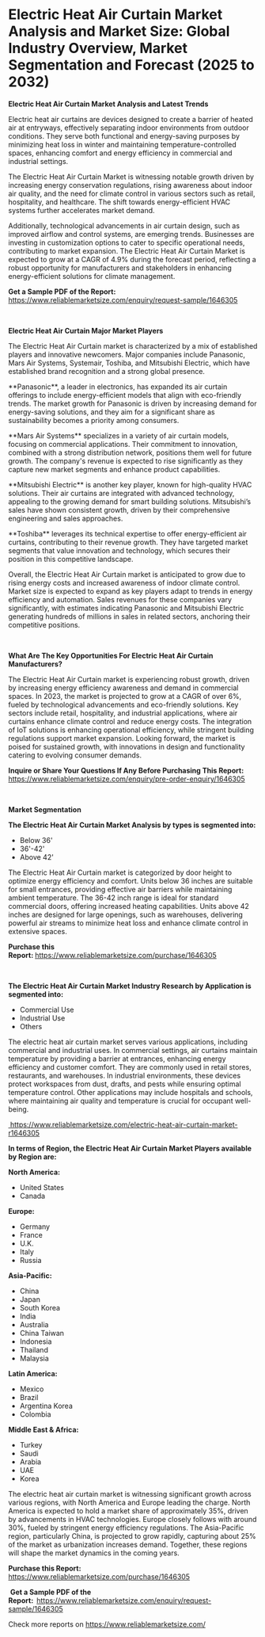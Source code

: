 <p><h1>Electric Heat Air Curtain Market Analysis and Market Size: Global Industry Overview, Market Segmentation and Forecast (2025 to 2032)</h1></p><p><strong>Electric Heat Air Curtain Market Analysis and Latest Trends</strong></p>
<p><p>Electric heat air curtains are devices designed to create a barrier of heated air at entryways, effectively separating indoor environments from outdoor conditions. They serve both functional and energy-saving purposes by minimizing heat loss in winter and maintaining temperature-controlled spaces, enhancing comfort and energy efficiency in commercial and industrial settings.</p><p>The Electric Heat Air Curtain Market is witnessing notable growth driven by increasing energy conservation regulations, rising awareness about indoor air quality, and the need for climate control in various sectors such as retail, hospitality, and healthcare. The shift towards energy-efficient HVAC systems further accelerates market demand. </p><p>Additionally, technological advancements in air curtain design, such as improved airflow and control systems, are emerging trends. Businesses are investing in customization options to cater to specific operational needs, contributing to market expansion. The Electric Heat Air Curtain Market is expected to grow at a CAGR of 4.9% during the forecast period, reflecting a robust opportunity for manufacturers and stakeholders in enhancing energy-efficient solutions for climate management.</p></p>
<p><strong>Get a Sample PDF of the Report:&nbsp;</strong> <a href="https://www.reliablemarketsize.com/enquiry/request-sample/1646305?utm_campaign=2216&utm_medium=2&utm_source=Github&utm_content=ia&utm_term=09022025&utm_id=electric-heat-air-curtain">https://www.reliablemarketsize.com/enquiry/request-sample/1646305</a></p>
<p>&nbsp;</p>
<p><strong>Electric Heat Air Curtain Major Market Players</strong></p>
<p><p>The Electric Heat Air Curtain market is characterized by a mix of established players and innovative newcomers. Major companies include Panasonic, Mars Air Systems, Systemair, Toshiba, and Mitsubishi Electric, which have established brand recognition and a strong global presence.</p><p>**Panasonic**, a leader in electronics, has expanded its air curtain offerings to include energy-efficient models that align with eco-friendly trends. The market growth for Panasonic is driven by increasing demand for energy-saving solutions, and they aim for a significant share as sustainability becomes a priority among consumers.</p><p>**Mars Air Systems** specializes in a variety of air curtain models, focusing on commercial applications. Their commitment to innovation, combined with a strong distribution network, positions them well for future growth. The company's revenue is expected to rise significantly as they capture new market segments and enhance product capabilities.</p><p>**Mitsubishi Electric** is another key player, known for high-quality HVAC solutions. Their air curtains are integrated with advanced technology, appealing to the growing demand for smart building solutions. Mitsubishi’s sales have shown consistent growth, driven by their comprehensive engineering and sales approaches.</p><p>**Toshiba** leverages its technical expertise to offer energy-efficient air curtains, contributing to their revenue growth. They have targeted market segments that value innovation and technology, which secures their position in this competitive landscape.</p><p>Overall, the Electric Heat Air Curtain market is anticipated to grow due to rising energy costs and increased awareness of indoor climate control. Market size is expected to expand as key players adapt to trends in energy efficiency and automation. Sales revenues for these companies vary significantly, with estimates indicating Panasonic and Mitsubishi Electric generating hundreds of millions in sales in related sectors, anchoring their competitive positions.</p></p>
<p>&nbsp;</p>
<p><strong>What Are The Key Opportunities For Electric Heat Air Curtain Manufacturers?</strong></p>
<p><p>The Electric Heat Air Curtain market is experiencing robust growth, driven by increasing energy efficiency awareness and demand in commercial spaces. In 2023, the market is projected to grow at a CAGR of over 6%, fueled by technological advancements and eco-friendly solutions. Key sectors include retail, hospitality, and industrial applications, where air curtains enhance climate control and reduce energy costs. The integration of IoT solutions is enhancing operational efficiency, while stringent building regulations support market expansion. Looking forward, the market is poised for sustained growth, with innovations in design and functionality catering to evolving consumer demands.</p></p>
<p><strong>Inquire or Share Your Questions If Any Before Purchasing This Report:</strong> <a href="https://www.reliablemarketsize.com/enquiry/pre-order-enquiry/1646305?utm_campaign=2216&utm_medium=2&utm_source=Github&utm_content=ia&utm_term=09022025&utm_id=electric-heat-air-curtain">https://www.reliablemarketsize.com/enquiry/pre-order-enquiry/1646305</a></p>
<p>&nbsp;</p>
<p><strong>Market Segmentation</strong></p>
<p><strong>The Electric Heat Air Curtain Market Analysis by types is segmented into:</strong></p>
<p><ul><li>Below 36'</li><li>36'-42'</li><li>Above 42'</li></ul></p>
<p><p>The Electric Heat Air Curtain market is categorized by door height to optimize energy efficiency and comfort. Units below 36 inches are suitable for small entrances, providing effective air barriers while maintaining ambient temperature. The 36-42 inch range is ideal for standard commercial doors, offering increased heating capabilities. Units above 42 inches are designed for large openings, such as warehouses, delivering powerful air streams to minimize heat loss and enhance climate control in extensive spaces.</p></p>
<p><strong>Purchase this Report:&nbsp;</strong><a href="https://www.reliablemarketsize.com/purchase/1646305?utm_campaign=2216&utm_medium=2&utm_source=Github&utm_content=ia&utm_term=09022025&utm_id=electric-heat-air-curtain">https://www.reliablemarketsize.com/purchase/1646305</a></p>
<p>&nbsp;</p>
<p><strong>The Electric Heat Air Curtain Market Industry Research by Application is segmented into:</strong></p>
<p><ul><li>Commercial Use</li><li>Industrial Use</li><li>Others</li></ul></p>
<p><p>The electric heat air curtain market serves various applications, including commercial and industrial uses. In commercial settings, air curtains maintain temperature by providing a barrier at entrances, enhancing energy efficiency and customer comfort. They are commonly used in retail stores, restaurants, and warehouses. In industrial environments, these devices protect workspaces from dust, drafts, and pests while ensuring optimal temperature control. Other applications may include hospitals and schools, where maintaining air quality and temperature is crucial for occupant well-being.</p></p>
<p><a href="https://www.reliablemarketsize.com/electric-heat-air-curtain-market-r1646305?utm_campaign=2216&utm_medium=2&utm_source=Github&utm_content=ia&utm_term=09022025&utm_id=electric-heat-air-curtain">&nbsp;https://www.reliablemarketsize.com/electric-heat-air-curtain-market-r1646305</a></p>
<p><strong>In terms of Region, the Electric Heat Air Curtain Market Players available by Region are:</strong></p>
<p>
    <p> <strong> North America: </strong>
        <ul>
            <li>United States</li>
            <li>Canada</li>
        </ul>
        </p> 
    <p> <strong> Europe: </strong>
        <ul>
            <li>Germany</li>
            <li>France</li>
            <li>U.K.</li>
            <li>Italy</li>
            <li>Russia</li>
        </ul>
        </p> 
    <p> <strong> Asia-Pacific: </strong>
        <ul>
            <li>China</li>
            <li>Japan</li>
            <li>South Korea</li>
            <li>India</li>
            <li>Australia</li>
            <li>China Taiwan</li>
            <li>Indonesia</li>
            <li>Thailand</li>
            <li>Malaysia</li>
        </ul>
        </p> 
    <p> <strong> Latin America: </strong>
        <ul>
            <li>Mexico</li>
            <li>Brazil</li>
            <li>Argentina Korea</li>
            <li>Colombia</li>
        </ul>
        </p> 
    <p> <strong> Middle East & Africa: </strong>
        <ul>
            <li>Turkey</li>
            <li>Saudi</li>
            <li>Arabia</li>
            <li>UAE</li>
            <li>Korea</li>
        </ul>
    </p>
    </p>
<p><p>The electric heat air curtain market is witnessing significant growth across various regions, with North America and Europe leading the charge. North America is expected to hold a market share of approximately 35%, driven by advancements in HVAC technologies. Europe closely follows with around 30%, fueled by stringent energy efficiency regulations. The Asia-Pacific region, particularly China, is projected to grow rapidly, capturing about 25% of the market as urbanization increases demand. Together, these regions will shape the market dynamics in the coming years.</p></p>
<p><strong>Purchase this Report: </strong><a href="https://www.reliablemarketsize.com/purchase/1646305?utm_campaign=2216&utm_medium=2&utm_source=Github&utm_content=ia&utm_term=09022025&utm_id=electric-heat-air-curtain">https://www.reliablemarketsize.com/purchase/1646305</a></p>
<p>&nbsp;<strong>Get a Sample PDF of the Report:&nbsp;&nbsp;</strong><a href="https://www.reliablemarketsize.com/enquiry/request-sample/1646305?utm_campaign=2216&utm_medium=2&utm_source=Github&utm_content=ia&utm_term=09022025&utm_id=electric-heat-air-curtain">https://www.reliablemarketsize.com/enquiry/request-sample/1646305</a></p>
<p><strong></strong></p>
<p>Check more reports on <a href="https://www.reliablemarketsize.com/?utm_campaign=2216&utm_medium=2&utm_source=Github&utm_content=ia&utm_term=09022025&utm_id=electric-heat-air-curtain">https://www.reliablemarketsize.com/</a></p>